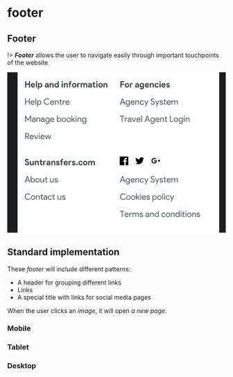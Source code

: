 # footer

## Footer

!&gt; _**Footer**_ allows the user to navigate easily through important touchpoints of the website

![Footer](../.gitbook/assets/footer.png)

## Standard implementation

These _footer_ will include different patterns:

* A header for grouping different links
* Links
* A special title with links for social media pages

When the user clicks an _image_, it will open _a new page_.

### Mobile

### Tablet

### Desktop

